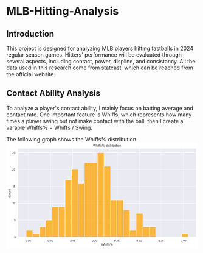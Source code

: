 # MLB-Hitting-Analysis

## Introduction
This project is designed for analyzing MLB players hitting fastballs in 2024 regular season games. Hitters' performance will be evaluated through several aspects, including contact, power, displine, and consistancy. All the data used in this research come from statcast, which can be reached from the official website.

## Contact Ability Analysis
To analyze a player's contact ability, I mainly focus on batting average and contact rate. One important feature is Whiffs, which represents how many times a player swing but not make contact with the ball, then I create a varable Whiffs% = Whiffs / Swing.

The following graph shows the Whiffs% distribution.
![ss](whiffs%.png)